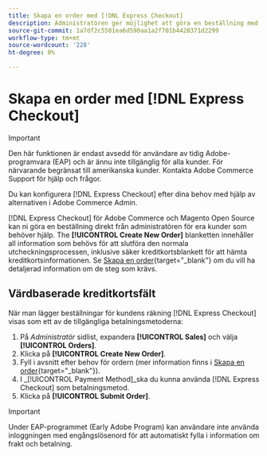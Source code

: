 ```yaml
---
title: Skapa en order med [!DNL Express Checkout]
description: Administratören ger möjlighet att göra en beställning med [!DNL Express Checkout] direkt från administratören av en handlare för kunder som behöver hjälp.
source-git-commit: 1a7df2c5581ea6d590aa1a2f701b4428371d2299
workflow-type: tm+mt
source-wordcount: '228'
ht-degree: 0%

---
```


# Skapa en order med [!DNL Express Checkout]

>[!IMPORTANT]
>
> Den här funktionen är endast avsedd för användare av tidig Adobe-programvara (EAP) och är ännu inte tillgänglig för alla kunder. För närvarande begränsat till amerikanska kunder. Kontakta Adobe Commerce Support för hjälp och frågor.

Du kan konfigurera [!DNL Express Checkout] efter dina behov med hjälp av alternativen i Adobe Commerce Admin.

[!DNL Express Checkout] för Adobe Commerce och Magento Open Source kan ni göra en beställning direkt från administratören för era kunder som behöver hjälp. The **[!UICONTROL Create New Order]** blanketten innehåller all information som behövs för att slutföra den normala utcheckningsprocessen, inklusive säker kreditkortsblankett för att hämta kreditkortsinformationen. Se [Skapa en order](https://docs.magento.com/user-guide/customers/customer-account-create-order.html){target=&quot;_blank&quot;} om du vill ha detaljerad information om de steg som krävs.

## Värdbaserade kreditkortsfält

När man lägger beställningar för kundens räkning [!DNL Express Checkout] visas som ett av de tillgängliga betalningsmetoderna:

1. På _Administratör_ sidlist, expandera **[!UICONTROL Sales]** och välja **[!UICONTROL Orders]**.
1. Klicka på **[!UICONTROL Create New Order]**.
1. Fyll i avsnitt efter behov för ordern (mer information finns i [Skapa en order](https://docs.magento.com/user-guide/customers/customer-account-create-order.html){target=&quot;_blank&quot;}).
1. I _[!UICONTROL Payment Method]_ska du kunna använda [!DNL Express Checkout] som betalningsmetod.
1. Klicka på **[!UICONTROL Submit Order]**.

>[!IMPORTANT]
>
> Under EAP-programmet (Early Adobe Program) kan användare inte använda inloggningen med engångslösenord för att automatiskt fylla i information om frakt och betalning.
